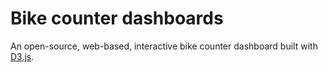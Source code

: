 # Bike counter dashboards

An open-source, web-based, interactive bike counter dashboard built with [D3.js](https://d3js.org/).
